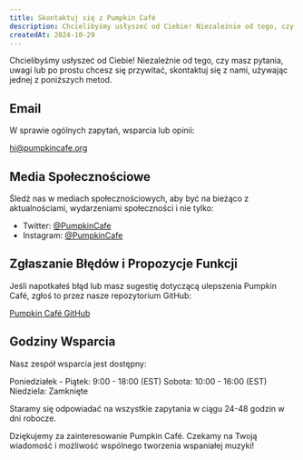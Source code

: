 ```yaml
---
title: Skontaktuj się z Pumpkin Café
description: Chcielibyśmy usłyszeć od Ciebie! Niezależnie od tego, czy masz pytania, uwagi lub po prostu chcesz się przywitać, skontaktuj się z nami, używając jednej z poniższych metod.
createdAt: 2024-10-29
---
```


Chcielibyśmy usłyszeć od Ciebie! Niezależnie od tego, czy masz pytania, uwagi lub po prostu chcesz się przywitać, skontaktuj się z nami, używając jednej z poniższych metod.

## Email

W sprawie ogólnych zapytań, wsparcia lub opinii:

[hi@pumpkincafe.org](mailto:hi@pumpkincafe.org)

## Media Społecznościowe

Śledź nas w mediach społecznościowych, aby być na bieżąco z aktualnościami, wydarzeniami społeczności i nie tylko:

- Twitter: [@PumpkinCafe](https://twitter.com/pumpkin-cafe)
- Instagram: [@PumpkinCafe](https://instagram.com/pumpkin-cafe)

## Zgłaszanie Błędów i Propozycje Funkcji

Jeśli napotkałeś błąd lub masz sugestię dotyczącą ulepszenia Pumpkin Café, zgłoś to przez nasze repozytorium GitHub:

[Pumpkin Café GitHub](https://github.com/ZissyW/pumpkin-cafe)

## Godziny Wsparcia

Nasz zespół wsparcia jest dostępny:

Poniedziałek - Piątek: 9:00 - 18:00 (EST)
Sobota: 10:00 - 16:00 (EST)
Niedziela: Zamknięte

Staramy się odpowiadać na wszystkie zapytania w ciągu 24-48 godzin w dni robocze.

Dziękujemy za zainteresowanie Pumpkin Café. Czekamy na Twoją wiadomość i możliwość wspólnego tworzenia wspaniałej muzyki! 